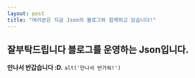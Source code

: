 ```yaml
---
layout: post
title: "여러분은 지금 Json의 블로그와 함께하고 있습니다!"
---
```


## 잘부탁드립니다 블로그를 운영하는 Json입니다.
**만나서 반갑습니다 :D.**
`alt('만나서 반가워!')`
